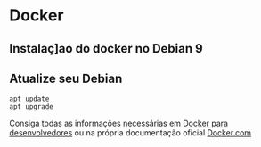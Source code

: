 # Docker

## Instalaç]ao do docker no Debian 9

## Atualize seu Debian
```
apt update
apt upgrade
```

Consiga todas as informações necessárias em [Docker para desenvolvedores](https://github.com/gomex/docker-para-desenvolvedores)
ou na própria documentação oficial [Docker.com](https://www.docker.com/)